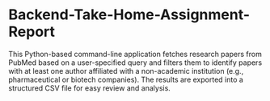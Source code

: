 # Backend-Take-Home-Assignment-Report
This Python-based command-line application fetches research papers from PubMed based on a user-specified query and filters them to identify papers with at least one author affiliated with a non-academic institution (e.g., pharmaceutical or biotech companies). The results are exported into a structured CSV file for easy review and analysis.  
